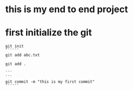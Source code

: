 # this is my end to end project

# first initialize the git
```````
git init
``````
git add abc.txt

git add .

```
```
git commit -m "this is my first commit"
``````